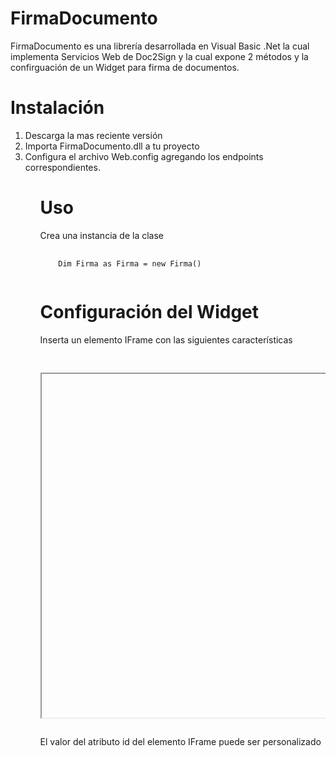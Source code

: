 # FirmaDocumento

FirmaDocumento es una librería desarrollada en Visual Basic .Net la cual implementa Servicios Web de Doc2Sign y la cual expone 2 métodos y la confirguación de un Widget para firma de documentos. 


# Instalación
<ol>
  <li>Descarga la mas reciente versión</li>
  <li>Importa FirmaDocumento.dll a tu proyecto</li>
  <li>Configura el archivo Web.config agregando los endpoints correspondientes.</li>
<ol>
  
# Uso

Crea una instancia de la clase 
<pre>
  <code>
    Dim Firma as Firma = new Firma()
  </code>
</pre>

# Configuración del Widget

Inserta un elemento IFrame con las siguientes características
<pre>
  <code>
    <iframe id="iFrameWidget" runat="server" width="100%" height="550px"></iframe>
  </code>
</pre>
El valor del atributo id del elemento IFrame puede ser personalizado
